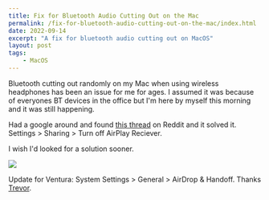 ```yaml
---
title: Fix for Bluetooth Audio Cutting Out on the Mac
permalink: /fix-for-bluetooth-audio-cutting-out-on-the-mac/index.html
date: 2022-09-14
excerpt: "A fix for bluetooth audio cutting out on MacOS"
layout: post
tags:
    - MacOS
---
```


Bluetooth cutting out randomly on my Mac when using wireless headphones has been an issue for me for ages. I assumed it was because of everyones BT devices in the office but I'm here by myself this morning and it was still happening.

Had a google around and found [this thread](https://www.reddit.com/r/MacOSBeta/comments/qjgqjx/i_think_ive_found_a_fix_for_the_bluetooth/) on Reddit and it solved it. Settings > Sharing > Turn off AirPlay Reciever.

I wish I'd looked for a solution sooner.

![](https://rknightuk.s3.amazonaws.com/site/settings_airplay.png)

Update for Ventura: System Settings > General > AirDrop & Handoff. Thanks [Trevor](https://www.trevorkay.me).
